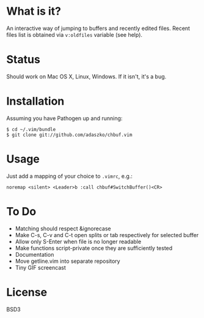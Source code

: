 # What is it?

An interactive way of jumping to buffers and recently edited files.  Recent
files list is obtained via `v:oldfiles` variable (see help).

# Status

Should work on Mac OS X, Linux, Windows.  If it isn't, it's a bug.

# Installation

Assuming you have Pathogen up and running:

    $ cd ~/.vim/bundle
    $ git clone git://github.com/adaszko/chbuf.vim

# Usage

Just add a mapping of your choice to `.vimrc`, e.g.:

    noremap <silent> <Leader>b :call chbuf#SwitchBuffer()<CR>

# To Do

 * Matching should respect &ignorecase
 * Make C-s, C-v and C-t open splits or tab respectively for selected buffer
 * Allow only S-Enter when file is no longer readable
 * Make functions script-private once they are sufficiently tested
 * Documentation
 * Move getline.vim into separate repository
 * Tiny GIF screencast

# License

BSD3
